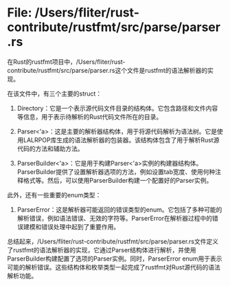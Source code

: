 # File: /Users/fliter/rust-contribute/rustfmt/src/parse/parser.rs

在Rust的rustfmt项目中，/Users/fliter/rust-contribute/rustfmt/src/parse/parser.rs这个文件是rustfmt的语法解析器的实现。

在该文件中，有三个主要的struct：

1. Directory：它是一个表示源代码文件目录的结构体。它包含路径和文件内容等信息，用于表示待解析的Rust代码文件所在的目录。

2. Parser<'a>：这是主要的解析器结构体，用于将源代码解析为语法树。它是使用LALRPOP库生成的语法解析器的包装器。该结构体包含了用于解析Rust源代码的方法和辅助方法。

3. ParserBuilder<'a>：它是用于构建Parser<'a>实例的构建器结构体。ParserBuilder提供了设置解析器选项的方法，例如设置tab宽度、使用何种注释格式等。然后，可以使用ParserBuilder构建一个配置好的Parser实例。

此外，还有一些重要的enum类型：

1. ParserError：这是解析器可能返回的错误类型的enum。它包括了多种可能的解析错误，例如语法错误、无效的字符等。ParserError在解析器过程中的错误建模和错误处理中起到了重要作用。

总结起来，/Users/fliter/rust-contribute/rustfmt/src/parse/parser.rs文件定义了rustfmt的语法解析器的实现，它通过Parser结构体进行解析，并使用ParserBuilder构建配置了选项的Parser实例。同时，ParserError enum用于表示可能的解析错误。这些结构体和枚举类型一起完成了rustfmt对Rust源代码的语法解析功能。

